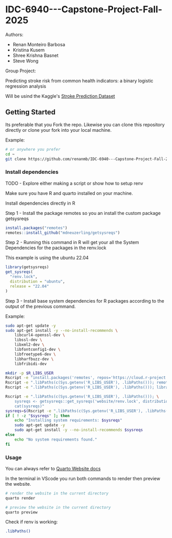 # IDC-6940---Capstone-Project-Fall-2025
 
Authors:
- Renan Monteiro Barbosa
- Kristina Kusem
- Shree Krishna Basnet
- Steve Wong

Group Project:

Predicting stroke risk from common health indicators: a binary logistic regression analysis

Will be usind the Kaggle's [Stroke Prediction Dataset](https://www.kaggle.com/datasets/fedesoriano/stroke-prediction-dataset)

## Getting Started

Its preferable that you Fork the repo. Likewise you can clone this repository directly or clone your fork into your local machine.

Example:

```bash
# or anywhere you prefer
cd ~
git clone https://github.com/renanmb/IDC-6940---Capstone-Project-Fall-2025
```

### Install dependencies

TODO - Explore either making a script or show how to setup renv

Make sure you have R and quarto installed on your machine.


Install dependencies directly in R

Step 1 - Install the package remotes so you an install the custom package getsysreqs

```R
install.packages("remotes")
remotes::install_github("mdneuzerling/getsysreqs")
```

Step 2 - Running this command in R will get your all the System Dependencies for the packages in the renv.lock

This example is using the ubuntu 22.04

```R
library(getsysreqs)
get_sysreqs(
  "renv.lock",
  distribution = "ubuntu",
  release = "22.04"
)
```

Step 3 - Install base system dependencies for R packages according to the output of the previous command.

Example:

```bash
sudo apt-get update -y
sudo apt-get install -y --no-install-recommends \
    libcurl4-openssl-dev \
    libssl-dev \
    libxml2-dev \
    libfontconfig1-dev \
    libfreetype6-dev \
    libharfbuzz-dev \
    libfribidi-dev
```


```bash
mkdir -p $R_LIBS_USER
Rscript -e "install.packages('remotes', repos='https://cloud.r-project.org')"
Rscript -e ".libPaths(c(Sys.getenv('R_LIBS_USER'), .libPaths())); remotes::install_github('mdneuzerling/getsysreqs')"
Rscript -e ".libPaths(c(Sys.getenv('R_LIBS_USER'), .libPaths())); library(getsysreqs); packageVersion('getsysreqs')"
```

```bash
Rscript -e ".libPaths(c(Sys.getenv('R_LIBS_USER'), .libPaths())); \
    sysreqs <- getsysreqs::get_sysreqs('website/renv.lock', distribution='ubuntu', release='22.04'); \
    cat(sysreqs)"
sysreqs=$(Rscript -e ".libPaths(c(Sys.getenv('R_LIBS_USER'), .libPaths())); cat(getsysreqs::get_sysreqs('website/renv.lock', distribution='ubuntu', release='22.04'))")
if [ ! -z "$sysreqs" ]; then
    echo "Installing system requirements: $sysreqs"
    sudo apt-get update -y
    sudo apt-get install -y --no-install-recommends $sysreqs
else
    echo "No system requirements found."
fi
```

### Usage

You can always refer to [Quarto Website docs](https://quarto.org/docs/websites/)

In the terminal in VScode you run both commands to render then preview the website.

```bash
# render the website in the current directory
quarto render 
```

```bash
# preview the website in the current directory
quarto preview
```

Check if renv is working:

```bash
.libPaths()
```
